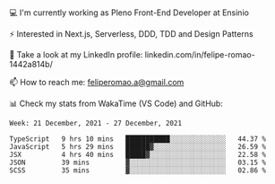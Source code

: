 💻 I'm currently working as Pleno Front-End Developer at Ensinio

⚡ Interested in Next.js, Serverless, DDD, TDD and Design Patterns

👥 Take a look at my LinkedIn profile: linkedin.com/in/felipe-romao-1442a814b/

📫 How to reach me: feliperomao.a@gmail.com

📊 Check my stats from WakaTime (VS Code) and GitHub:

<!--START_SECTION:waka-->
```text
Week: 21 December, 2021 - 27 December, 2021

TypeScript   9 hrs 10 mins   ███████████░░░░░░░░░░░░░░   44.37 % 
JavaScript   5 hrs 29 mins   ██████▓░░░░░░░░░░░░░░░░░░   26.59 % 
JSX          4 hrs 40 mins   █████▓░░░░░░░░░░░░░░░░░░░   22.58 % 
JSON         39 mins         ▓░░░░░░░░░░░░░░░░░░░░░░░░   03.15 % 
SCSS         35 mins         ▓░░░░░░░░░░░░░░░░░░░░░░░░   02.86 % 
```
<!--END_SECTION:waka-->
